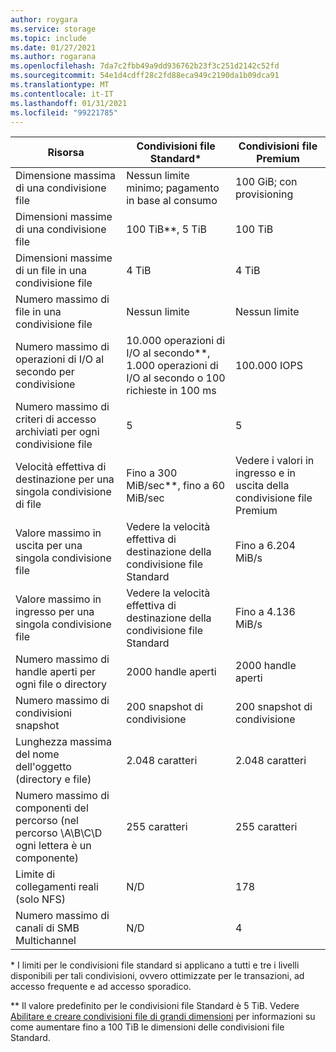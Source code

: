 ```yaml
---
author: roygara
ms.service: storage
ms.topic: include
ms.date: 01/27/2021
ms.author: rogarana
ms.openlocfilehash: 7da7c2fbb49a9dd936762b23f3c251d2142c52fd
ms.sourcegitcommit: 54e1d4cdff28c2fd88eca949c2190da1b09dca91
ms.translationtype: MT
ms.contentlocale: it-IT
ms.lasthandoff: 01/31/2021
ms.locfileid: "99221785"
---
```

| Risorsa | Condivisioni file Standard\* | Condivisioni file Premium |
|----------|---------------|------------------------------------------|
| Dimensione massima di una condivisione file | Nessun limite minimo; pagamento in base al consumo | 100 GiB; con provisioning |
| Dimensioni massime di una condivisione file | 100 TiB\*\*, 5 TiB | 100 TiB |
| Dimensioni massime di un file in una condivisione file | 4 TiB | 4 TiB |
| Numero massimo di file in una condivisione file | Nessun limite | Nessun limite |
| Numero massimo di operazioni di I/O al secondo per condivisione | 10.000 operazioni di I/O al secondo\*\*, 1.000 operazioni di I/O al secondo o 100 richieste in 100 ms | 100.000 IOPS |
| Numero massimo di criteri di accesso archiviati per ogni condivisione file | 5 | 5 |
| Velocità effettiva di destinazione per una singola condivisione di file | Fino a 300 MiB/sec\*\*, fino a 60 MiB/sec  | Vedere i valori in ingresso e in uscita della condivisione file Premium|
| Valore massimo in uscita per una singola condivisione file | Vedere la velocità effettiva di destinazione della condivisione file Standard | Fino a 6.204 MiB/s |
| Valore massimo in ingresso per una singola condivisione file | Vedere la velocità effettiva di destinazione della condivisione file Standard | Fino a 4.136 MiB/s |
| Numero massimo di handle aperti per ogni file o directory | 2000 handle aperti | 2000 handle aperti |
| Numero massimo di condivisioni snapshot | 200 snapshot di condivisione | 200 snapshot di condivisione |
| Lunghezza massima del nome dell'oggetto (directory e file) | 2\.048 caratteri | 2\.048 caratteri |
| Numero massimo di componenti del percorso (nel percorso \A\B\C\D ogni lettera è un componente) | 255 caratteri | 255 caratteri |
| Limite di collegamenti reali (solo NFS) | N/D | 178 |
| Numero massimo di canali di SMB Multichannel | N/D | 4 |

\* I limiti per le condivisioni file standard si applicano a tutti e tre i livelli disponibili per tali condivisioni, ovvero ottimizzate per le transazioni, ad accesso frequente e ad accesso sporadico.

\*\* Il valore predefinito per le condivisioni file Standard è 5 TiB. Vedere [Abilitare e creare condivisioni file di grandi dimensioni](../articles/storage/files/storage-files-how-to-create-large-file-share.md) per informazioni su come aumentare fino a 100 TiB le dimensioni delle condivisioni file Standard.
